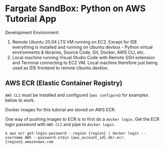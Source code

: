 # Fargate SandBox: Python on AWS Tutorial App

Development Environment.
1. Remote Ubuntu 20.04 LTS VM running on EC2. Except for IDE everything is installed and running on Ubuntu devbox - Python virtual environments & libraries, Source Code, Git, Docker, AWS CLI, etc.
2. Local machine running Visual Studio Code with Remote SSH extension and Terminal connecting to EC2 VM. Local machine therefore just being used as IDE frontend to remote Ubuntu devbox.

## AWS ECR (Elastic Container Registry)

`AWS CLI` must be installed and configured (`aws configure`) for examples below to work.

Docker images for this tutorial are stored on AWS ECR.

One way of pushing images to ECR is to first do a `docker login`. Get the ECR login password with `AWS CLI` and pipe to `docker login`.

```shell
$ aws ecr get-login-password --region {region} | docker login --username AWS --password-stdin {aws_account_id}.dkr.ecr.{region}.amazonaws.com
```
